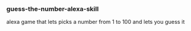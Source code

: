 ### guess-the-number-alexa-skill

alexa game that lets picks a number from 1 to 100 and lets you guess it
